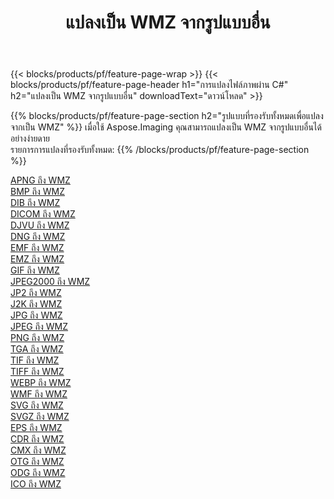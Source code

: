 ﻿---
title: แปลงเป็น WMZ จากรูปแบบอื่น 
weight: 3920
url: /th/net/conversion/to/wmz 
lang: th
langdirlevel: 2
locales: zh-hans,ja,it,ru,de,es,fr,nl,id,lt,pl,pt,vi,tr,ko,zh-hant,ar,hi,th,sv,cs,uk,he
description: เมื่อใช้ Aspose.Imaging คุณสามารถแปลงเป็น WMZ จากรูปแบบอื่นได้อย่างง่ายดาย
---

{{< blocks/products/pf/feature-page-wrap >}}
{{< blocks/products/pf/feature-page-header h1="การแปลงไฟล์ภาพผ่าน C#" h2="แปลงเป็น WMZ จากรูปแบบอื่น" downloadText="ดาวน์โหลด" >}}


{{% blocks/products/pf/feature-page-section  h2="รูปแบบที่รองรับทั้งหมดเพื่อแปลงจากเป็น WMZ" %}}
เมื่อใช้ Aspose.Imaging คุณสามารถแปลงเป็น WMZ จากรูปแบบอื่นได้อย่างง่ายดาย
<br/>
รายการการแปลงที่รองรับทั้งหมด:
{{% /blocks/products/pf/feature-page-section %}}
<div class="container-fluid productfamilypage bg-gray">
    <div class="convertypes bg-gray agp-content section">
        <div class="container">
		<div class="row other-converters">
		    <div class='col-md-2 other-converter remove-lp remove-rp'><a href="/imaging/th/net/conversion/apng-to-wmz" >APNG ถึง WMZ</a></div>
<div class='col-md-2 other-converter remove-lp remove-rp'><a href="/imaging/th/net/conversion/bmp-to-wmz" >BMP ถึง WMZ</a></div>
<div class='col-md-2 other-converter remove-lp remove-rp'><a href="/imaging/th/net/conversion/dib-to-wmz" >DIB ถึง WMZ</a></div>
<div class='col-md-2 other-converter remove-lp remove-rp'><a href="/imaging/th/net/conversion/dicom-to-wmz" >DICOM ถึง WMZ</a></div>
<div class='col-md-2 other-converter remove-lp remove-rp'><a href="/imaging/th/net/conversion/djvu-to-wmz" >DJVU ถึง WMZ</a></div>
<div class='col-md-2 other-converter remove-lp remove-rp'><a href="/imaging/th/net/conversion/dng-to-wmz" >DNG ถึง WMZ</a></div>
<div class='col-md-2 other-converter remove-lp remove-rp'><a href="/imaging/th/net/conversion/emf-to-wmz" >EMF ถึง WMZ</a></div>
<div class='col-md-2 other-converter remove-lp remove-rp'><a href="/imaging/th/net/conversion/emz-to-wmz" >EMZ ถึง WMZ</a></div>
<div class='col-md-2 other-converter remove-lp remove-rp'><a href="/imaging/th/net/conversion/gif-to-wmz" >GIF ถึง WMZ</a></div>
<div class='col-md-2 other-converter remove-lp remove-rp'><a href="/imaging/th/net/conversion/jpeg2000-to-wmz" >JPEG2000 ถึง WMZ</a></div>
<div class='col-md-2 other-converter remove-lp remove-rp'><a href="/imaging/th/net/conversion/jp2-to-wmz" >JP2 ถึง WMZ</a></div>
<div class='col-md-2 other-converter remove-lp remove-rp'><a href="/imaging/th/net/conversion/j2k-to-wmz" >J2K ถึง WMZ</a></div>
<div class='col-md-2 other-converter remove-lp remove-rp'><a href="/imaging/th/net/conversion/jpg-to-wmz" >JPG ถึง WMZ</a></div>
<div class='col-md-2 other-converter remove-lp remove-rp'><a href="/imaging/th/net/conversion/jpeg-to-wmz" >JPEG ถึง WMZ</a></div>
<div class='col-md-2 other-converter remove-lp remove-rp'><a href="/imaging/th/net/conversion/png-to-wmz" >PNG ถึง WMZ</a></div>
<div class='col-md-2 other-converter remove-lp remove-rp'><a href="/imaging/th/net/conversion/tga-to-wmz" >TGA ถึง WMZ</a></div>
<div class='col-md-2 other-converter remove-lp remove-rp'><a href="/imaging/th/net/conversion/tif-to-wmz" >TIF ถึง WMZ</a></div>
<div class='col-md-2 other-converter remove-lp remove-rp'><a href="/imaging/th/net/conversion/tiff-to-wmz" >TIFF ถึง WMZ</a></div>
<div class='col-md-2 other-converter remove-lp remove-rp'><a href="/imaging/th/net/conversion/webp-to-wmz" >WEBP ถึง WMZ</a></div>
<div class='col-md-2 other-converter remove-lp remove-rp'><a href="/imaging/th/net/conversion/wmf-to-wmz" >WMF ถึง WMZ</a></div>
<div class='col-md-2 other-converter remove-lp remove-rp'><a href="/imaging/th/net/conversion/svg-to-wmz" >SVG ถึง WMZ</a></div>
<div class='col-md-2 other-converter remove-lp remove-rp'><a href="/imaging/th/net/conversion/svgz-to-wmz" >SVGZ ถึง WMZ</a></div>
<div class='col-md-2 other-converter remove-lp remove-rp'><a href="/imaging/th/net/conversion/eps-to-wmz" >EPS ถึง WMZ</a></div>
<div class='col-md-2 other-converter remove-lp remove-rp'><a href="/imaging/th/net/conversion/cdr-to-wmz" >CDR ถึง WMZ</a></div>
<div class='col-md-2 other-converter remove-lp remove-rp'><a href="/imaging/th/net/conversion/cmx-to-wmz" >CMX ถึง WMZ</a></div>
<div class='col-md-2 other-converter remove-lp remove-rp'><a href="/imaging/th/net/conversion/otg-to-wmz" >OTG ถึง WMZ</a></div>
<div class='col-md-2 other-converter remove-lp remove-rp'><a href="/imaging/th/net/conversion/odg-to-wmz" >ODG ถึง WMZ</a></div>
<div class='col-md-2 other-converter remove-lp remove-rp'><a href="/imaging/th/net/conversion/ico-to-wmz" >ICO ถึง WMZ</a></div>
                </div>
        </div>
    </div>
</div>
<br/>

